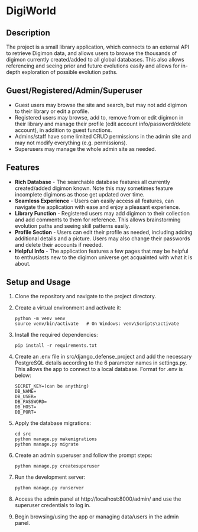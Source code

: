 # DigiWorld

## Description

The project is a small library application, which connects to an external API to retrieve Digimon data, and allows users to browse the thousands of digimon currently created/added to all global databases.
This also allows referencing and seeing prior and future evolutions easily and allows for in-depth exploration of possible evolution paths.

## Guest/Registered/Admin/Superuser
- Guest users may browse the site and search, but may not add digimon to their library or edit a profile. 
- Registered users may browse, add to, remove from or edit digimon in their library and manage their profile (edit account info/password/delete account), in addition to guest functions.
- Admins/staff have some limited CRUD permissions in the admin site and may not modify everything (e.g. permissions).
- Superusers may manage the whole admin site as needed.

## Features
- **Rich Database** - The searchable database features all currently created/added digimon known. Note this may sometimes feature incomplete digimons as those get updated over time.
- **Seamless Experience** - Users can easily access all features, can navigate the application with ease and enjoy a pleasant experience.
- **Library Function** - Registered users may add digimon to their collection and add comments to them for reference. This allows brainstorming evolution paths and seeing skill patterns easily.
- **Profile Section** - Users can edit their profile as needed, including adding additional details and a picture. Users may also change their passwords and delete their accounts if needed.
- **Helpful Info** - The application features a few pages that may be helpful to enthusiasts new to the digimon universe get acquainted with what it is about.

## Setup and Usage

1. Clone the repository and navigate to the project directory.

2. Create a virtual environment and activate it:

   ```
   python -m venv venv
   source venv/bin/activate   # On Windows: venv\Scripts\activate
   ```

3. Install the required dependencies:

   ```
   pip install -r requirements.txt
   ```
4. Create an .env file in src/django_defense_project and add the necessary PostgreSQL details according to the 6 parameter names in settings.py.
   This allows the app to connect to a local database. Format for .env is below:
   ```
   SECRET_KEY=(can be anything)
   DB_NAME=
   DB_USER=
   DB_PASSWORD=
   DB_HOST=
   DB_PORT=
   ```

5. Apply the database migrations:

   ```
   cd src
   python manage.py makemigrations
   python manage.py migrate
   ```

6. Create an admin superuser and follow the prompt steps:

   ```
   python manage.py createsuperuser
   ```

7. Run the development server:

   ```
   python manage.py runserver
   ```

8. Access the admin panel at http://localhost:8000/admin/ and use the superuser credentials to log in.

9. Begin browsing/using the app or managing data/users in the admin panel.
